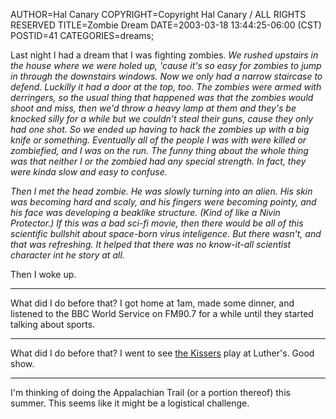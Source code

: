 AUTHOR=Hal Canary
COPYRIGHT=Copyright Hal Canary / ALL RIGHTS RESERVED
TITLE=Zombie Dream
DATE=2003-03-18 13:44:25-06:00 (CST)
POSTID=41
CATEGORIES=dreams;

Last night I had a dream that I was fighting zombies. _We rushed upstairs in the house where we were holed up, 'cause it's so easy for zombies to jump in through the downstairs windows. Now we only had a narrow staircase to defend. Luckilly it had a door at the top, too. The zombies were armed with derringers, so the usual thing that happened was that the zombies would shoot and miss, then we'd throw a heavy lamp at them and they's be knocked silly for a while but we couldn't steal their guns, cause they only had one shot. So we ended up having to hack the zombies up with a big knife or something. Eventually all of the people I was with were killed or zombiefied, and I was on the run. The funny thing about the whole thing was that neither I or the zombied had any special strength. In fact, they were kinda slow and easy to confuse._

_Then I met the head zombie. He was slowly turning into an alien. His skin was becoming hard and scaly, and his fingers were becoming pointy, and his face was developing a beaklike structure. (Kind of like a Nivin Protector.) If this was a bad sci-fi movie, then there would be all of this scientific bullshit about space-born virus inteligence. But there wasn't, and that was refreshing. It helped that there was no know-it-all scientist character int he story at all._

Then I woke up.

* * *

What did I do before that? I got home at 1am, made some dinner, and listened to the BBC World Service on FM90.7 for a while until they started talking about sports.

* * *

What did I do before that? I went to see [the Kissers](http://www.thekissers.com/) play at Luther's. Good show.

* * *

I'm thinking of doing the Appalachian Trail (or a portion thereof) this summer. This seems like it might be a logistical challenge.
